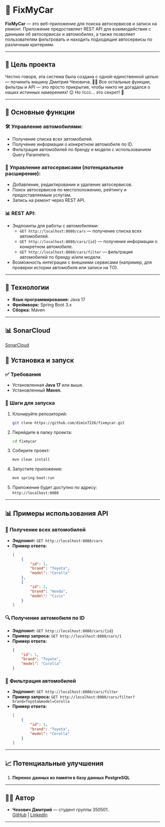 # 🚗 **FixMyCar**

**FixMyCar** — это веб-приложение для поиска автосервисов и записи на ремонт. Приложение предоставляет REST API для взаимодействия с данными об автосервисах и автомобилях, а также позволяет пользователям фильтровать и находить подходящие автосервисы по различным критериям.

---

## 🎯 **Цель проекта**

Честно говоря, эта система была создана с одной-единственной целью — починить машину Дмитрия Чеховича. 🔧🚙 Все остальные функции, фильтры и API — это просто прикрытие, чтобы никто не догадался о наших истинных намерениях! 😉 Но тссс... это секрет! 🤫

---

## 📌 **Основные функции**

### 🛠️ **Управление автомобилями:**

- Получение списка всех автомобилей.
- Получение информации о конкретном автомобиле по ID.
- Фильтрация автомобилей по бренду и модели с использованием Query Parameters.

### 🔧 **Управление автосервисами (потенциальное расширение):**

- Добавление, редактирование и удаление автосервисов.
- Поиск автосервисов по местоположению, рейтингу и предоставляемым услугам.
- Запись на ремонт через REST API.

### 📊 **REST API:**

- Эндпоинты для работы с автомобилями:
  - `GET http://localhost:8080/cars` — получение списка всех автомобилей.
  - `GET http://localhost:8080/cars/{id}` — получение информации о конкретном автомобиле.
  - `GET http://localhost:8080/cars/filter` — фильтрация автомобилей по бренду и/или модели.
- Возможность интеграции с внешними сервисами (например, для проверки истории автомобиля или записи на ТО).

---

## 🧰 **Технологии**

- **Язык программирования:** Java 17
- **Фреймворк:** Spring Boot 3.x
- **Сборка:** Maven

---

## 📊 **SonarCloud**
[SonarCloud](https://sonarcloud.io/summary/overall?id=dimin7226_FixMyCar&branch=master)

## 🚀 **Установка и запуск**

### ✅ **Требования**

- Установленная **Java 17** или выше.
- Установленный **Maven**.

### 📌 **Шаги для запуска**

1. Клонируйте репозиторий:
   ```bash
   git clone https://github.com/dimin7226/fixmycar.git
   ```
2. Перейдите в папку проекта:
   ```bash
   cd fixmycar
   ```
3. Соберите проект:
   ```bash
   mvn clean install
   ```
4. Запустите приложение:
   ```bash
   mvn spring-boot:run
   ```
5. Приложение будет доступно по адресу:\
   `http://localhost:8080`

---

## 📊 **Примеры использования API**

### 📄 **Получение всех автомобилей**

- **Эндпоинт:** `GET http://localhost:8080/cars`
- **Пример ответа:**
  ```json
  [
      {
          "id": 1,
          "brand": "Toyota",
          "model": "Corolla"
      },
      {
          "id": 2,
          "brand": "Honda",
          "model": "Civic"
      }
  ]
  ```

### 🔍 **Получение автомобиля по ID**

- **Эндпоинт:** `GET http://localhost:8080/cars/{id}`
- **Пример запроса:** `GET http://localhost:8080/cars/1`
- **Пример ответа:**
  ```json
  {
      "id": 1,
      "brand": "Toyota",
      "model": "Corolla"
  }
  ```

### 📌 **Фильтрация автомобилей**

- **Эндпоинт:** `GET http://localhost:8080/cars/filter`
- **Пример запроса:** `GET http://localhost:8080/cars/filter?brand=Toyota&model=Corolla`
- **Пример ответа:**
  ```json
  [
      {
          "id": 1,
          "brand": "Toyota",
          "model": "Corolla"
      }
  ]
  ```

---

## 📈 **Потенциальные улучшения**

1. **Перенос данных из памяти в базу данных PostgreSQL**

---

## 👨‍💻 **Автор**

- **Чехович Дмитрий** — студент группы 350501.\
  [GitHub](https://github.com/dimin7226) | [LinkedIn](https://www.linkedin.com/in/dima-chekhovich-8b5a562a4?utm_source=share&utm_campaign=share_via&utm_content=profile&utm_medium=android_app)

---

